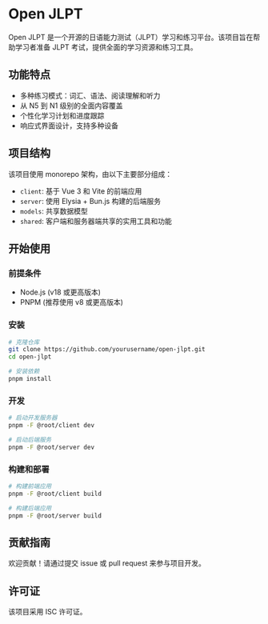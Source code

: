 # Open JLPT

Open JLPT 是一个开源的日语能力测试（JLPT）学习和练习平台。该项目旨在帮助学习者准备 JLPT 考试，提供全面的学习资源和练习工具。

## 功能特点

- 多种练习模式：词汇、语法、阅读理解和听力
- 从 N5 到 N1 级别的全面内容覆盖
- 个性化学习计划和进度跟踪
- 响应式界面设计，支持多种设备

## 项目结构

该项目使用 monorepo 架构，由以下主要部分组成：

- `client`: 基于 Vue 3 和 Vite 的前端应用
- `server`: 使用 Elysia + Bun.js 构建的后端服务
- `models`: 共享数据模型
- `shared`: 客户端和服务器端共享的实用工具和功能

## 开始使用

### 前提条件

- Node.js (v18 或更高版本)
- PNPM (推荐使用 v8 或更高版本)

### 安装

```bash
# 克隆仓库
git clone https://github.com/yourusername/open-jlpt.git
cd open-jlpt

# 安装依赖
pnpm install
```

### 开发

```bash
# 启动开发服务器
pnpm -F @root/client dev

# 启动后端服务
pnpm -F @root/server dev
```

### 构建和部署

```bash
# 构建前端应用
pnpm -F @root/client build

# 构建后端应用
pnpm -F @root/server build
```

## 贡献指南

欢迎贡献！请通过提交 issue 或 pull request 来参与项目开发。

## 许可证

该项目采用 ISC 许可证。
